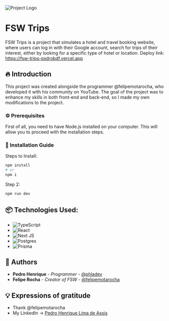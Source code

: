 
![Project Logo]([https://i.imgur.com/kniMQHu.png](https://imgur.com/gESH8qc))

# FSW Trips

FSW Trips is a project that simulates a hotel and travel booking website, where users can log in with their Google account, search for trips of their interest, either by looking for a specific type of hotel or location.
Deploy link: https://fsw-trips-pxdrobdf.vercel.app

## 🔥 Introduction

This project was created alongside the programmer @felipemotarocha, who developed it with his community on YouTube. The goal of the project was to enhance my skills in both front-end and back-end, so I made my own modifications to the project.

### ⚙️ Prerequisites

First of all, you need to have Node.js installed on your computer. This will allow you to proceed with the installation steps.

### 🔨 Installation Guide

Steps to Install:

```bash
npm install
# or
npm i
```
Step 2:
```bash
npm run dev
```

## 📦 Technologies Used:

* ![TypeScript](https://img.shields.io/badge/typescript-%23007ACC.svg?style=for-the-badge&logo=typescript&logoColor=white)
* ![React](https://img.shields.io/badge/react-%2320232a.svg?style=for-the-badge&logo=react&logoColor=%2361DAFB)
* ![Next JS](https://img.shields.io/badge/Next-black?style=for-the-badge&logo=next.js&logoColor=white)
* ![Postgres](https://img.shields.io/badge/postgres-%23316192.svg?style=for-the-badge&logo=postgresql&logoColor=white)
* ![Prisma](https://img.shields.io/badge/Prisma-3982CE?style=for-the-badge&logo=Prisma&logoColor=white)

## 👷 Authors

* **Pedro Henrique** - *Programmer* - [@phladev](https://github.com/phladev)
* **Felipe Rocha** - *Creator of FSW* - [@felipemotarocha](https://github.com/felipemotarocha)

## 💡 Expressions of gratitude

* Thank @felipemotarocha
* My LinkedIn -> [Pedro Henrique Lima de Assis](https://www.linkedin.com/in/pedrohldev/)
